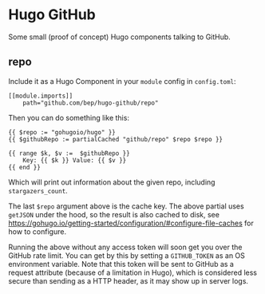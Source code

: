 # Hugo GitHub

Some small (proof of concept) Hugo components talking to GitHub.



## repo

Include it as a Hugo Component in your `module` config in `config.toml`:

```
[[module.imports]]
    path="github.com/bep/hugo-github/repo"
```

Then you can do something like this:


```
{{ $repo := "gohugoio/hugo" }}
{{ $githubRepo := partialCached "github/repo" $repo $repo }}

{{ range $k, $v :=  $githubRepo }}
    Key: {{ $k }} Value: {{ $v }}
{{ end }}
```

Which will print out information about the given repo, including `stargazers_count`.

The last `$repo` argument above is the cache key. The above partial uses `getJSON` under the hood, so the result is also cached to disk, see https://gohugo.io/getting-started/configuration/#configure-file-caches for how to configure.

Running the above without any access token will soon get you over the GitHub rate limit. You can get by this by setting a `GITHUB_TOKEN` as an OS environment variable. Note that this token will be sent to GitHub as a request attribute (because of a limitation in Hugo), which is considered less secure than sending as a HTTP header, as it may show up in server logs.